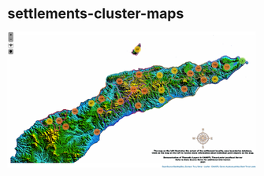 # settlements-cluster-maps

![alt text](https://github.com/timorleste/settlements-cluster-maps/blob/main/images/cluster-maps.png?raw=true)
